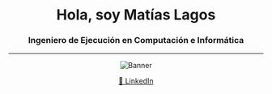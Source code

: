 <h1 align="center">Hola, soy Matías Lagos</h1>
<h3 align="center">Ingeniero de Ejecución en Computación e Informática</h3>

---

<p align="center">
  <img src="https://github.com/user-attachments/assets/62a5b7c6-43f5-4a56-8267-24e18269b07a" alt="Banner" />
</p>

<p align="center">
  <a href="https://www.linkedin.com/in/matías-lagos-contreras-070064363">🔗 LinkedIn</a>
</p>
